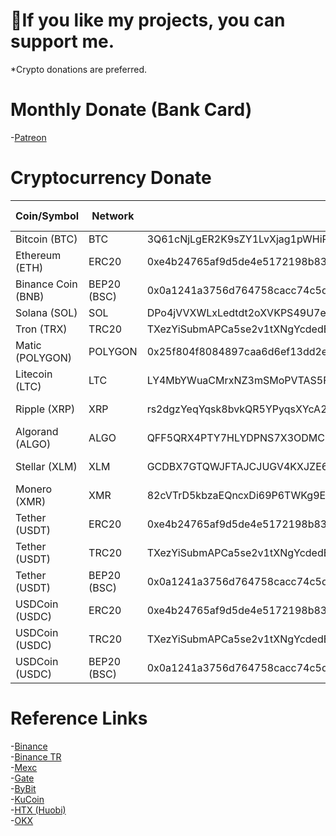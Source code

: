 #  💜If you like my projects, you can support me.
*Crypto donations are preferred.

# Monthly Donate (Bank Card)
-[Patreon](https://patreon.com/eneskeremaydin)

# Cryptocurrency Donate
| Coin/Symbol | Network | Adress | Other Details |
|------|---------|--------|--------|
| Bitcoin (BTC) | BTC | 3Q61cNjLgER2K9sZY1LvXjag1pWHiPX7c7 | --- |
| Ethereum (ETH) | ERC20 | 0xe4b24765af9d5de4e5172198b83043d29070d892 | --- |
| Binance Coin (BNB) | BEP20 (BSC) | 0x0a1241a3756d764758cacc74c5dbe2ca068119d5 | --- |
| Solana (SOL) | SOL | DPo4jVVXWLxLedtdt2oXVKPS49U7ewUY7fSM8zmm8hqK | --- |
| Tron (TRX) | TRC20 | TXezYiSubmAPCa5se2v1tXNgYcdedEM6hz | --- |
| Matic (POLYGON) | POLYGON | 0x25f804f8084897caa6d6ef13dd2efe9c3e537540 | --- |
| Litecoin (LTC) | LTC | LY4MbYWuaCMrxNZ3mSMoPVTAS5FdczhEaB | --- |
| Ripple (XRP) | XRP | rs2dgzYeqYqsk8bvkQR5YPyqsXYcA24MP2 | 199898 (MEMO) |
| Algorand (ALGO) | ALGO | QFF5QRX4PTY7HLYDPNS7X3ODMCM3QTHUVS27SMQHMZBY32H2I73OVNYVX4 | --- |
| Stellar (XLM) | XLM | GCDBX7GTQWJFTAJCJUGV4KXJZE6Q527YRLW75GYDJ2ODSVBOXCS4W7VS | 179205 (MEMO) |
| Monero (XMR) | XMR | 82cVTrD5kbzaEQncxDi69P6TWKg9Ehn6rPyCiEnv8Fs8AYvHke6UVZcSHWwPWGFZKKQDEXD1FFUiCDFX4w2vArVtMkY2btS | --- |
| Tether (USDT) | ERC20 | 0xe4b24765af9d5de4e5172198b83043d29070d892 | --- |
| Tether (USDT) | TRC20 | TXezYiSubmAPCa5se2v1tXNgYcdedEM6hz | --- |
| Tether (USDT) | BEP20 (BSC) | 0x0a1241a3756d764758cacc74c5dbe2ca068119d5 | --- |
| USDCoin (USDC) | ERC20 | 0xe4b24765af9d5de4e5172198b83043d29070d892 | --- |
| USDCoin (USDC) | TRC20 | TXezYiSubmAPCa5se2v1tXNgYcdedEM6hz | --- |
| USDCoin (USDC) | BEP20 (BSC) | 0x0a1241a3756d764758cacc74c5dbe2ca068119d5 | --- |

# Reference Links
-[Binance](https://www.binance.info/tr/activity/referral-entry/CPA?ref=CPA_00TTMS1HY3)  
-[Binance TR](https://www.trbinance.com/account/signup?ref=DZ2A393W)  
-[Mexc](https://m.mexc.com/auth/signup?inviteCode=1EGYe)  
-[Gate](https://www.gate.io/signup/4116456)  
-[ByBit](https://www.bybit.com/en-US/invite?ref=D9OGQK)  
-[KuCoin](https://www.kucoin.com/r/rf/27a3Nht)  
-[HTX (Huobi)](https://www.huobi.com/tr-tr/v/register/double-invite/?inviter_id=11343840&invite_code=i7fw5223)  
-[OKX](https://okx.com/join/93694164)  
